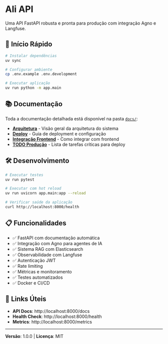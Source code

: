 




# Ali API

Uma API FastAPI robusta e pronta para produção com integração Agno e Langfuse.

## 🚀 Início Rápido

```bash
# Instalar dependências
uv sync

# Configurar ambiente
cp .env.example .env.development

# Executar aplicação
uv run python -m app.main
```

## 📚 Documentação

Toda a documentação detalhada está disponível na pasta [`docs/`](./docs/):

- **[Arquitetura](./docs/ARCHITECTURE.md)** - Visão geral da arquitetura do sistema
- **[Deploy](./docs/DEPLOY.md)** - Guia de deployment e configuração
- **[Integração Frontend](./docs/FRONTEND_INTEGRATION.md)** - Como integrar com frontend
- **[TODO Produção](./docs/PRODUCTION_TODO.md)** - Lista de tarefas críticas para deploy

## 🛠️ Desenvolvimento

```bash
# Executar testes
uv run pytest

# Executar com hot reload
uv run uvicorn app.main:app --reload

# Verificar saúde da aplicação
curl http://localhost:8000/health
```

## 📋 Funcionalidades

- ✅ FastAPI com documentação automática
- ✅ Integração com Agno para agentes de IA
- ✅ Sistema RAG com Elasticsearch
- ✅ Observabilidade com Langfuse
- ✅ Autenticação JWT
- ✅ Rate limiting
- ✅ Métricas e monitoramento
- ✅ Testes automatizados
- ✅ Docker e CI/CD

## 🔗 Links Úteis

- **API Docs**: http://localhost:8000/docs
- **Health Check**: http://localhost:8000/health
- **Metrics**: http://localhost:8000/metrics

---

**Versão**: 1.0.0 | **Licença**: MIT